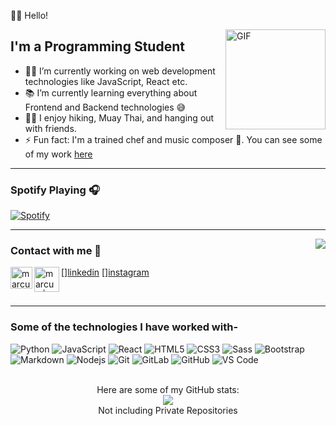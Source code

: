 
👋🏼 Hello! 

<img align="right" alt="GIF" height="160px" src="https://media.giphy.com/media/7srpeY4TZMrO8/giphy.gif" />

## I'm a Programming Student  

- 👨‍💻 I’m currently working on web development technologies like JavaScript, React etc.
- 📚 I’m currently learning everything about Frontend and Backend technologies 😅
- 💪🏼 I enjoy hiking, Muay Thai, and hanging out with friends.
- ⚡ Fun fact: I'm a trained chef and music composer 🎱. You can see some of my work [here](https://www.youtube.com/channel/UCOJLc_BTPc2Yq8sJxDOCsog)

---

### Spotify Playing 🎧

[![Spotify](https://novatorem.bgstatic.vercel.app/api/spotify)](https://open.spotify.com/playlist/4pFBftw1v1973rAJ89iKEq)

---

<img align="right" src="http://estruyf-github.azurewebsites.net/api/VisitorHit?user=Bgstatic&repo=Bgstatic&countColorcountColor&countColor=%237B1E7B"/>

### Contact with me 📝

[<img align="left" alt="marcus | LinkedIn" width="35px" src="https://i.pinimg.com/originals/de/b4/6f/deb46f02a59e3b3a2aa58fac16290d63.gif" />][linkedin](https://www.linkedin.com/in/marcusa999/)
[<img align="left" alt="marcus | Instagram" width="40px" src="https://thumbs.gfycat.com/OrnateOrneryFoal-max-1mb.gif" />][instagram](https://www.instagram.com/marc_grant66/)

<br />

---

### Some of the technologies I have worked with-</br>

![Python](http://img.shields.io/badge/-Python-3776AB?style=flat-square&logo=python&logoColor=ffffff)
![JavaScript](https://img.shields.io/badge/-JavaScript-%23F7DF1C?style=flat-square&logo=javascript&logoColor=000000&labelColor=%23F7DF1C&color=%23FFCE5A)
![React](https://img.shields.io/badge/-React-61DAFB?style=flat-square&logo=react&logoColor=ffffff)
![HTML5](https://img.shields.io/badge/-HTML5-%23E44D27?style=flat-square&logo=html5&logoColor=ffffff)
![CSS3](https://img.shields.io/badge/-CSS3-%231572B6?style=flat-square&logo=css3)
![Sass](https://img.shields.io/badge/-Sass-%23CC6699?style=flat-square&logo=sass&logoColor=ffffff)
![Bootstrap](https://img.shields.io/badge/-Bootstrap-563D7C?style=flat-square&logo=Bootstrap)
![Markdown](https://img.shields.io/badge/-Markdown-000000?style=flat-square&logo=markdown)
![Nodejs](https://img.shields.io/badge/-Nodejs-339933?style=flat-square&logo=Node.js&logoColor=ffffff)
![Git](https://img.shields.io/badge/-Git-%23F05032?style=flat-square&logo=git&logoColor=%23ffffff)
![GitLab](https://img.shields.io/badge/-GitLab-FCA121?style=flat-square&logo=gitlab)
![GitHub](https://img.shields.io/badge/-GitHub-181717?style=flat-square&logo=github)
![VS Code](http://img.shields.io/badge/-VS%20Code-007ACC?style=flat-square&logo=visual-studio-code&logoColor=ffffff)

<br/>



<div align="center">
    Here are some of my GitHub stats:
    <br>
    <img src="https://github-readme-stats.vercel.app/api?username=CacheMeGifYouCan&show_icons=true&theme=radical&title_color=37B256&icon_color=37B256&count_private=true&hide_title=true&show_owner=true&hide_border=true&hide=commits,contribs">
    <br>
    Not including Private Repositories
</div>

